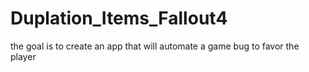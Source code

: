 # Duplation_Items_Fallout4
the goal is to create an app that will automate a game bug to favor the player
